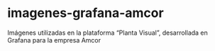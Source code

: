 # imagenes-grafana-amcor
Imágenes utilizadas en la plataforma “Planta Visual”, desarrollada en Grafana para la empresa Amcor
